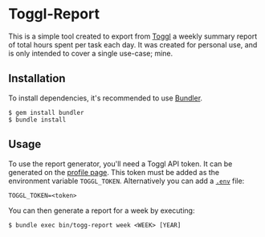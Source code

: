 Toggl-Report
===========================================================================

This is a simple tool created to export from [Toggl](http://www.toggl.com)
a weekly summary report of total hours spent per task each day. It was
created for personal use, and is only intended to cover a single use-case;
mine.
 
Installation
---------------------------------------------------------------------------

To install dependencies, it's recommended to use [Bundler](http://bundler.io/).

    $ gem install bundler
    $ bundle install
    
Usage
---------------------------------------------------------------------------

To use the report generator, you'll need a Toggl API token. It can be
generated on the [profile page](https://www.toggl.com/app/profile).
This token must be added as the environment variable `TOGGL_TOKEN`.
Alternatively you can add a [`.env`](https://github.com/bkeepers/dotenv) file:

    TOGGL_TOKEN=<token>

You can then generate a report for a week by executing:

    $ bundle exec bin/togg-report week <WEEK> [YEAR]
    
